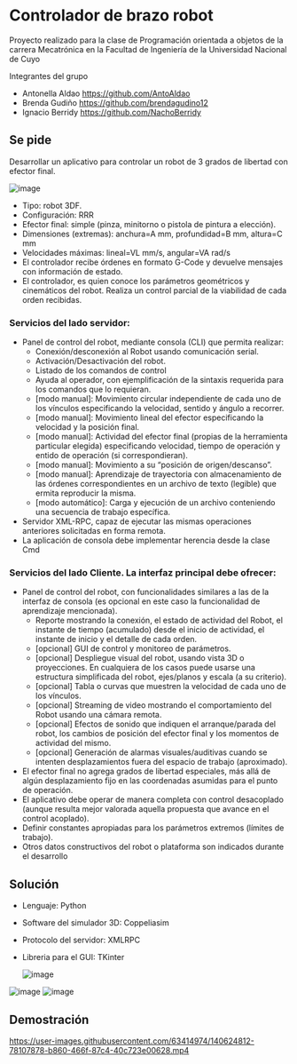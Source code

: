 # Controlador de brazo robot

Proyecto realizado para la clase de Programación orientada a objetos de la carrera Mecatrónica en la Facultad de Ingeniería de la Universidad Nacional de Cuyo 

Integrantes del grupo

* Antonella Aldao https://github.com/AntoAldao
* Brenda Gudiño https://github.com/brendagudino12
* Ignacio Berridy https://github.com/NachoBerridy

## Se pide

Desarrollar un aplicativo para controlar un robot de 3 grados de libertad con efector final.

![image](https://user-images.githubusercontent.com/63414974/140430692-6ddf9e39-fbc2-4717-ba32-bab7e1032af3.png)

* Tipo: robot 3DF.
* Configuración: RRR
* Efector final: simple (pinza, minitorno o pistola de pintura a elección).
* Dimensiones (extremas): anchura=A mm, profundidad=B mm, altura=C mm
* Velocidades máximas: lineal=VL mm/s, angular=VA rad/s
* El controlador recibe órdenes en formato G-Code y devuelve mensajes con
información de estado.
* El controlador, es quien conoce los parámetros geométricos y cinemáticos del
robot. Realiza un control parcial de la viabilidad de cada orden recibidas.

### Servicios del lado servidor:
* Panel de control del robot, mediante consola (CLI) que permita realizar:
  * Conexión/desconexión al Robot usando comunicación serial.
  * Activación/Desactivación del robot.
  * Listado de los comandos de control
  * Ayuda al operador, con ejemplificación de la sintaxis requerida para los comandos que lo requieran.
  * [modo manual]: Movimiento circular independiente de cada uno de los vínculos especificando la velocidad, sentido y ángulo a recorrer.
  * [modo manual]: Movimiento lineal del efector especificando la velocidad y la posición final.
  * [modo manual]: Actividad del efector final (propias de la herramienta particular elegida) especificando velocidad, tiempo de operación y entido de operación (si correspondieran).
  * [modo manual]: Movimiento a su “posición de origen/descanso”.
  * [modo manual]: Aprendizaje de trayectoria con almacenamiento de las órdenes correspondientes en un archivo de texto (legible) que ermita reproducir la misma.
  * [modo automático]: Carga y ejecución de un archivo conteniendo una secuencia de trabajo específica.
* Servidor XML-RPC, capaz de ejecutar las mismas operaciones anteriores
solicitadas en forma remota.
* La aplicación de consola debe implementar herencia desde la clase Cmd

### Servicios del lado Cliente. La interfaz principal debe ofrecer:
* Panel de control del robot, con funcionalidades similares a las de la interfaz de consola (es opcional en este caso la funcionalidad de aprendizaje mencionada).
  * Reporte mostrando la conexión, el estado de actividad del Robot, el instante de tiempo (acumulado) desde el inicio de actividad, el instante de inicio y el detalle de cada orden.
  * [opcional] GUI de control y monitoreo de parámetros.
  * [opcional] Despliegue visual del robot, usando vista 3D o proyecciones. En cualquiera de los casos puede usarse una estructura simplificada del robot, ejes/planos y escala (a su criterio).
  * [opcional] Tabla o curvas que muestren la velocidad de cada uno de los vínculos.
  * [opcional] Streaming de video mostrando el comportamiento del Robot usando una cámara remota.
  * [opcional] Efectos de sonido que indiquen el arranque/parada del robot, los cambios de posición del efector final y los momentos de actividad del mismo.
  * [opcional] Generación de alarmas visuales/auditivas cuando se intenten desplazamientos fuera del espacio de trabajo (aproximado).
* El efector final no agrega grados de libertad especiales, más allá de algún desplazamiento fijo en las coordenadas asumidas para el punto de operación.
* El aplicativo debe operar de manera completa con control desacoplado (aunque resulta mejor valorada aquella propuesta que avance en el control acoplado).
* Definir constantes apropiadas para los parámetros extremos (límites de trabajo).
* Otros datos constructivos del robot o plataforma son indicados durante el desarrollo

## Solución

* Lenguaje: Python
* Software del simulador 3D: Coppeliasim
* Protocolo del servidor: XMLRPC
* Libreria para el GUI: TKinter

     ![image](https://user-images.githubusercontent.com/63414974/140453346-ea8fa08e-983b-482c-9d0d-1a64b26384c3.png)

![image](https://user-images.githubusercontent.com/63414974/140453380-ed6f3878-1047-4d0a-b3dd-2b8a74b84033.png) ![image](https://user-images.githubusercontent.com/63414974/140453405-ca9d2562-6c9b-4d8a-815c-5fe7a2d0d66d.png)

## Demostración


https://user-images.githubusercontent.com/63414974/140624812-78107878-b860-466f-87c4-40c723e00628.mp4


